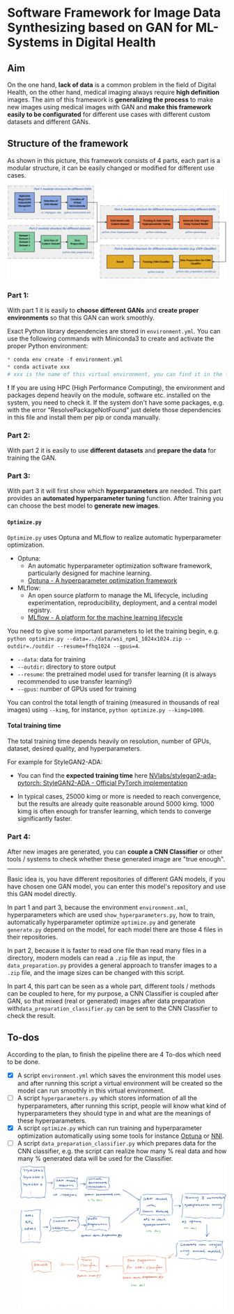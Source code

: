 # Software Framework for Image Data Synthesizing based on GAN for ML-Systems in Digital Health

## Aim

On the one hand, **lack of data** is a common problem in the field of Digital Health, on the other hand, medical imaging always require **high definition** images. The aim of this framework is **generalizing the process** to make new images using medical images with GAN and **make this framework easily to be configurated** for different use cases with different custom datasets and different GANs.

## Structure of the framework

As shown in this picture, this framework consists of 4 parts, each part is a modular structure, it can be easily changed or modified for different use cases. 

![](./Framework.png)

### Part 1:

With part 1 it is easily to **choose different GANs** and **create proper environments** so that this GAN can work smoothly. 

Exact Python library dependencies are stored in `environment.yml`. You can use the following commands with Miniconda3 to create and activate the proper Python environment:

```python
* conda env create -f environment.yml
* conda activate xxx 
# xxx is the name of this virtual environment, you can find it in the first line of `environment.yml`)
```

**!** If you are using HPC (High Performance Computing), the environment and packages depend heavily on the module, software etc. installed on the system, you need to check it. If the system don't have some packages, e.g. with the error "ResolvePackageNotFound" just delete those dependencies in this file and install them per pip or conda manually.

### Part 2:

With part 2 it is easily to use **different datasets** and **prepare the data** for training the GAN.

### Part 3:

With part 3 it will first show which **hyperparameters** are needed. This part provides an **automated hyperparameter tuning** function. After training you can choose the best model to **generate new images**.

#### `Optimize.py`

`Optimize.py` uses Optuna and MLflow to realize automatic hyperparameter optimization.

- Optuna: 
  - An automatic hyperparameter optimization software framework, particularly designed for machine learning.
  - [Optuna - A hyperparameter optimization framework](https://optuna.org/)
- MLflow: 
  - An open source platform to manage the ML lifecycle, including experimentation, reproducibility, deployment, and a central model registry.
  - [MLflow - A platform for the machine learning lifecycle](https://mlflow.org/)

You need to give some important parameters to let the training begin, e.g. `python optimize.py --data=../data/wsi_npm1_1024x1024.zip --outdir=./outdir --resume=ffhq1024 --gpus=4`.

- `--data`: data for training
- `--outdir`: directory to store output 
- `--resume`: the pretrained model used for transfer learning (it is always recommended to use transfer learning!)
- `--gpus`: number of GPUs used for training

You can control the total length of training (measured in thousands of real images) using `--kimg`, for instance, `python optimize.py --kimg=1000`.

#### Total training time

The total training time depends heavily on resolution, number of GPUs, dataset, desired quality, and hyperparameters. 

For example for StyleGAN2-ADA:

- You can find the **expected training time** here [NVlabs/stylegan2-ada-pytorch: StyleGAN2-ADA - Official PyTorch implementation](https://github.com/NVlabs/stylegan2-ada-pytorch)

* In typical cases, 25000 kimg or more is needed to reach convergence, but the results are already quite reasonable around 5000 kimg. 1000 kimg is often enough for transfer learning, which tends to converge significantly faster. 

### Part 4:

After new images are generated, you can **couple a CNN Classifier** or other tools / systems to check whether these generated image are "true enough".

---

Basic idea is, you have different repositories of different GAN models, if you have chosen one GAN model, you can enter this model's repository and use this GAN model directly. 

In part 1 and part 3, because the environment `environment.xml`, hyperparameters which are used `show_hyperparameters.py`, how to train, automatically hyperparameter optimize `optimize.py` and generate `generate.py` depend on the model, for each model  there are those 4 files in their repositories.

In part 2, because it is faster to read one file than read many files in a directory, modern models can read a `.zip` file as input, the `data_preparation.py` provides a general approach to transfer images to a `.zip` file, and the image sizes can be changed with this script. 

In part 4, this part can be seen as a whole part, different tools / methods can be coupled to here, for my purpose, a CNN Classifier is coupled after GAN, so that mixed (real or generated) images after data preparation with`data_preparation_classifier.py` can be sent to the CNN Classifier to check the result.  

## To-dos

According to the plan, to finish the pipeline there are 4 To-dos which need to be done.

- [x] A script `environment.yml` which saves the environment this model uses and after running this script a virtual environment will be created so the model can run smoothly in this virtual environment.
- [ ] A script `hyperparameters.py` which stores information of all the hyperparameters, after running this script, people will know what kind of hyperparameters they should type in and what are the meanings of these hyperparameters.
- [x] A script `optimize.py` which can run training and hyperparameter optimization automatically using some tools for instance [Optuna](https://optuna.org/) or [NNI](https://nni.readthedocs.io/en/stable/).
- [ ] A script `data_preparation_classifier.py` which prepares data for the CNN classifier, e.g. the script can realize how many % real data and how many % generated data will be used for the Classifier.![](./GAN_Pipeline.jpg)
